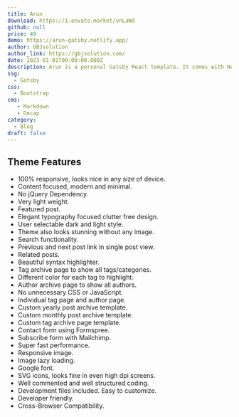 ```yaml
---
title: Arun
download: https://1.envato.market/vnLaWd
github: null
price: 49
demo: https://arun-gatsby.netlify.app/
author: GBJsolution
author_link: https://gbjsolution.com/
date: 2023-01-01T00:00:00.000Z
description: Arun is a personal Gatsby React template. It comes with Netlify CMS already configured. The post, page contents and data are saved in Markdown
ssg:
  - Gatsby
css:
  - Bootstrap
cms:
   - Markdown
   - Decap
category:
  - Blog
draft: false
---
```

## Theme Features

- 100% responsive, looks nice in any size of device.
- Content focused, modern and minimal.
- No jQuery Dependency.
- Very light weight.
- Featured post.
- Elegant typography focused clutter free design.
- User selectable dark and light style.
- Theme also looks stunning without any image.
- Search functionality.
- Previous and next post link in single post view.
- Related posts.
- Beautiful syntax highlighter.
- Tag archive page to show all tags/categories.
- Different color for each tag to highlight.
- Author archive page to show all authors.
- No unnecessary CSS or JavaScript.
- Individual tag page and author page.
- Custom yearly post archive template.
- Custom monthly post archive template.
- Custom tag archive page template.
- Contact form using Formspree.
- Subscribe form with Mailchimp.
- Super fast performance.
- Responsive image.
- Image lazy loading.
- Google font.
- SVG icons, looks fine in even high dpi screens.
- Well commented and well structured coding.
- Development files included. Easy to customize.
- Developer friendly.
- Cross-Browser Compatibility.
